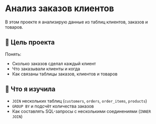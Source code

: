 # Анализ заказов клиентов

В этом проекте я анализирую данные из таблиц клиентов, заказов и товаров.

## 📌 Цель проекта

Понять:
- Сколько заказов сделал каждый клиент
- Что заказывали клиенты и когда
- Как связаны таблицы заказов, клиентов и товаров

## 🧠 Что я изучила

- `JOIN` нескольких таблиц (`customers`, `orders`, `order_items`, `products`)
- `GROUP BY` и подсчёт количества заказов
- Как составлять SQL-запросы с несколькими соединениями (`INNER JOIN`)
